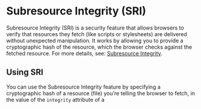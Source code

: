 <a id="frontend-subresource-integrity"></a>

# Subresource Integrity (SRI)

Subresource Integrity (SRI) is a security feature that allows browsers to verify that resources they fetch (like scripts or stylesheets) are delivered without unexpected manipulation.
It works by allowing you to provide a cryptographic hash of the resource, which the browser checks against the fetched resource.
For more details, see: [Subresource Integrity](https://developer.mozilla.org/en-US/docs/Web/Security/Subresource_Integrity).

## Using SRI

You can use the Subresource Integrity feature by specifying a cryptographic hash of a resource (file)
you’re telling the browser to fetch, in the value of the `integrity` attribute of a <script> element or a <link> element with rel=”stylesheet”, rel=”preload”.

#### HINT
This feature is disabled by default, to enable it, you must set the configuration option “oro_asset.subresource_integrity_enabled” to true.

Use the Twig `oro_integrity` function to add an `integrity` attribute with the appropriate hash for the asset, along with the \`\` crossorigin=”anonymous”\`\` attribute.

```twig
<script src="{{ '/build/default/app.js' }}" {{ oro_integrity('/build/default/app.js') }}></script>

<script src="{{ asset(src) }}" {{ oro_integrity(asset(src)) }}></script> // the same with asset function
```

#### NOTE
Make sure the resource you are adding integrity to is /build/default/app.js represented in `/build/<theme_name>/integrity.json`

Expected output:

```html
<script src="/build/default/app.js?v=e61610e4" integrity="sha384-DAILU17u6emSxfVg8atEESVcx0aMd5gHIbhmP9vx2BlXfdWSaQeRrRdVoXhnOwAQ" crossorigin="anonymous"></script>
```

#### NOTE
If the browser checks the resource hash and it is invalid, the resource will be blocked and an appropriate error will be displayed in console.

*Example of an error when the integrity check fails:*

#### WARNING
Failed to find a valid digest in the ‘integrity’ attribute for resource ‘/build/default/app.js?v=e61610e4’ with computed SHA-384 integrity ‘kIgiSxsSDNGNivgnro16TVNvrB3ct7PxuBrXu9sbQhsMqdUIei8bBcaXti/1uYi’. The resource has been blocked.
